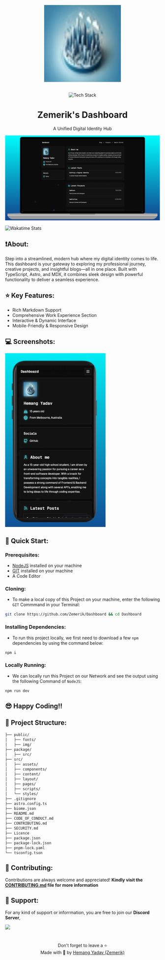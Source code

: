 <div align = "center">

<img src = "public/img/favicon.png" style = "height:250px;width:250px" />

<br> 

<br />

![Tech Stack](https://skillicons.dev/icons?i=typescript,javascript,astro,pnpm,nodejs,markdown,css,vscode,vercel,github,git&perline=25)

# Zemerik's Dashboard

A Unified Digital Identity Hub

![Screenshot](public/img/screenshot.png)

</div>

<img src = "https://wakatime.com/badge/user/9860690e-8928-4746-844c-c2924f121f2d/project/afffdeb6-b72b-4a53-a21c-7aff56ac2cc0.svg" alt = "Wakatime Stats" />

## ❗About:

Step into a streamlined, modern hub where my digital identity comes to life. This dashboard is your gateway to exploring my professional journey, creative projects, and insightful blogs—all in one place. Built with TypeScript, Astro, and MDX, it combines sleek design with powerful functionality to deliver a seamless experience.

## ⭐ Key Features:

- Rich Markdown Support
- Comprehensive Work Experience Section
- Interactive & Dynamic Interface
- Mobile-Friendly & Responsive Design

## 💻 Screenshots:

![Screenshot Phone](public/img/screenshot_phone.png)

## 🚀 Quick Start:

### Prerequisites:

- [NodeJS](https://nodejs.org) installed on your machine
- [GIT](https://git-scm.com) installed on your machine
- A Code Editor

### Cloning:

- To make a local copy of this Project on your machine, enter the following `GIT` Commmand in your Terminal:

```bash
git clone https://github.com/Zemerik/Dashboard && cd Dashboard
```

### Installing Dependencies:

- To run this project locally, we first need to download a few `npm` dependencies by using the command below:

```bash
npm i
```

### Locally Running:

- We can locally run this Project on our Network and see the output using the following Command of `NodeJS`:

```bash
npm run dev
```

## 😎 Happy Coding!!

## 🚀 Project Structure:

```text
├── public/
│   ├── fonts/
│   ├── img/
├── package/
│   ├── src/
├── src/
│   ├── assets/
│   ├── components/
│   ├── content/
│   ├── layout/
│   ├── pages/
│   ├── scripts/
│   └── styles/
├── .gitignore
├── astro.config.ts
├── biome.json
├── README.md
├── CODE_OF_CONDUCT.md
├── CONTRIBUTING.md
├── SECURITY.md
├── Licence
├── package.json
├── package-lock.json
├── pnpm-lock.yaml
└── tsconfig.tson
```

## 🤝 Contributing:

Contributions are always welcome and appreciated! **Kindly visit the [CONTRIBUTING.md](https://github.com/Zemerik/Dashboard/blob/main/CONTRIBUTING.md) file for more information**

## 💁 Support:

For any kind of support or inforrmation, you are free to join our **Discord Server**,

<a href = "https://discord.gg/UF9KsmuGbr">
  <img src = "https://invidget.switchblade.xyz/UF9KsmuGbr">
</a>

#

<p align = "center">
  Don't forget to leave a ⭐
  <br>
  Made with 💖 by <a href = "https://github.com/Zemerik">Hemang Yadav (Zemerik)</a>
</p>